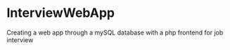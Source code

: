 # InterviewWebApp
Creating a web app through a mySQL database with a php frontend for job interview
